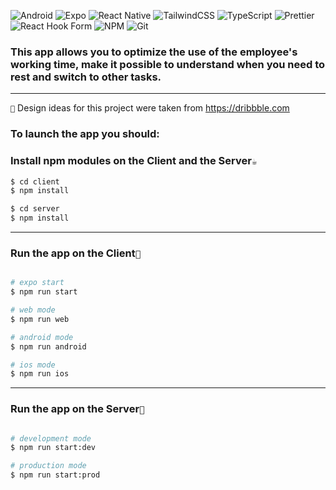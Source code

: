 ![Android](https://img.shields.io/badge/Android-3DDC84?style=for-the-badge&logo=android&logoColor=white)
![Expo](https://img.shields.io/badge/expo-1C1E24?style=for-the-badge&logo=expo&logoColor=#D04A37)
![React Native](https://img.shields.io/badge/react_native-%2320232a.svg?style=for-the-badge&logo=react&logoColor=%2361DAFB)
![TailwindCSS](https://img.shields.io/badge/tailwindcss-%2338B2AC.svg?style=for-the-badge&logo=tailwind-css&logoColor=white)
![TypeScript](https://img.shields.io/badge/TypeScript-007ACC?style=for-the-badge&logo=typescript&logoColor=white)
![Prettier](https://img.shields.io/badge/prettier-1A2C34?style=for-the-badge&logo=prettier&logoColor=F7BA3E)
![React Hook Form](https://img.shields.io/badge/React%20Hook%20Form-%23EC5990.svg?style=for-the-badge&logo=reacthookform&logoColor=white)
![NPM](https://img.shields.io/badge/npm-CB3837?style=for-the-badge&logo=npm&logoColor=white)
![Git](https://img.shields.io/badge/git-%23F05033.svg?style=for-the-badge&logo=git&logoColor=white)

### This app allows you to optimize the use of the employee's working time, make it possible to understand when you need to rest and switch to other tasks.
___

`🎨` Design ideas for this project were taken from https://dribbble.com

### To launch the app you should:

### Install npm modules on the Client and the Server`☕`
```bash
$ cd client
$ npm install

$ cd server
$ npm install
```
___

### Run the app on the Client`🚀`
```bash

# expo start
$ npm run start

# web mode
$ npm run web

# android mode
$ npm run android

# ios mode
$ npm run ios
```
______

### Run the app on the Server`🏃`
```bash

# development mode
$ npm run start:dev

# production mode
$ npm run start:prod
```
